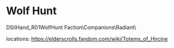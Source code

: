 # Wolf Hunt

DSilHand_R01WolfHunt
Faction\Companions\Radiant\

locations: https://elderscrolls.fandom.com/wiki/Totems_of_Hircine


